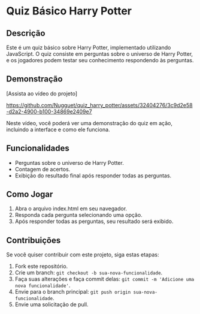 # Quiz Básico Harry Potter

## Descrição

Este é um quiz básico sobre Harry Potter, implementado utilizando JavaScript. O quiz consiste em perguntas sobre o universo de Harry Potter, e os jogadores podem testar seu conhecimento respondendo às perguntas.

## Demonstração

[Assista ao vídeo do projeto]


https://github.com/Nugguet/quiz_harry_potter/assets/32404276/3c9d2e58-d2a2-4900-b100-34869e2409e7


Neste vídeo, você poderá ver uma demonstração do quiz em ação, incluindo a interface e como ele funciona.

## Funcionalidades

- Perguntas sobre o universo de Harry Potter.
- Contagem de acertos.
- Exibição do resultado final após responder todas as perguntas.

## Como Jogar

1. Abra o arquivo index.html em seu navegador.
2. Responda cada pergunta selecionando uma opção.
4. Após responder todas as perguntas, seu resultado será exibido.

## Contribuições

Se você quiser contribuir com este projeto, siga estas etapas:

1. Fork este repositório.
2. Crie um branch: `git checkout -b sua-nova-funcionalidade`.
3. Faça suas alterações e faça commit delas: `git commit -m 'Adicione uma nova funcionalidade'`.
4. Envie para o branch principal: `git push origin sua-nova-funcionalidade`.
5. Envie uma solicitação de pull.
